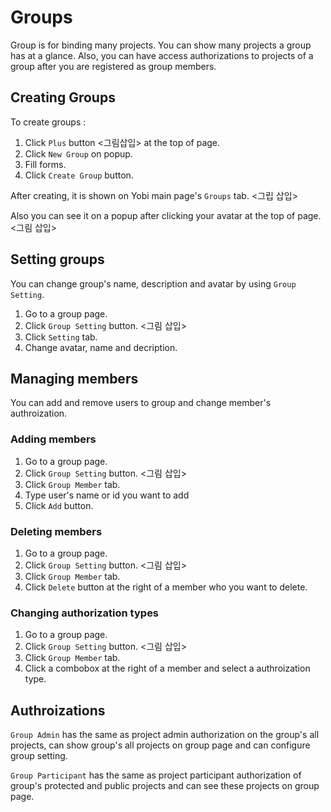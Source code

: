 # Groups

Group is for binding many projects. You can show many projects a group has at a glance. Also, you can have access authorizations to projects of a group after you are registered as group members.


## Creating Groups

To create groups :

1. Click `Plus` button <그림삽입> at the top of page.
1. Click `New Group` on popup.
1. Fill forms.
1. Click `Create Group` button.

After creating, it is shown on Yobi main page's `Groups` tab.
<그립 삽입>

Also you can see it on a popup after clicking your avatar at the top of page.
<그림 삽입>


## Setting groups

You can change group's name, description and avatar by using `Group Setting`.

1. Go to a group page.
1. Click `Group Setting` button.
<그림 삽입>
1. Click `Setting` tab.
1. Change avatar, name and decription.


## Managing members

You can add and remove users to group and change member's authroization.

### Adding members

1. Go to a group page.
1. Click `Group Setting` button.
<그림 삽입>
1. Click `Group Member` tab.
1. Type user's name or id you want to add
1. Click `Add` button.

### Deleting members

1. Go to a group page.
1. Click `Group Setting` button.
<그림 삽입>
1. Click `Group Member` tab.
1. Click `Delete` button at the right of a member who you want to delete.

### Changing authorization types

1. Go to a group page.
1. Click `Group Setting` button. <그림 삽입>
1. Click `Group Member` tab.
1. Click a combobox at the right of a member and select a authroization type.


## Authroizations

`Group Admin` has the same as project admin authorization on the group's all projects, can show group's all projects on group page and can configure group setting.

`Group Participant` has the same as project participant authorization of group's protected and public projects and can see these projects on group page.
